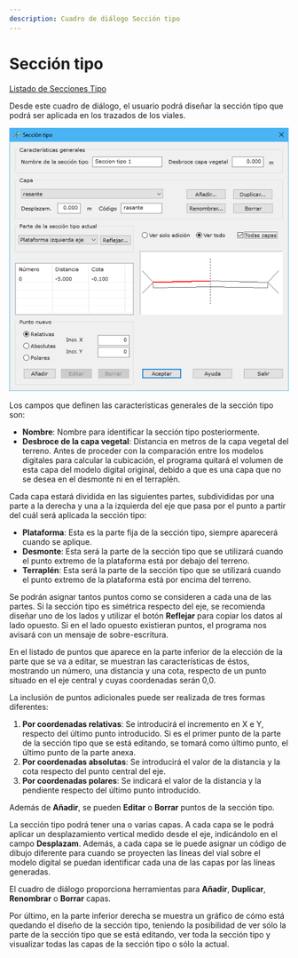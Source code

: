 ```yaml
---
description: Cuadro de diálogo Sección tipo
---
```


# Sección tipo

[Listado de Secciones Tipo](listado-secciones-tipo.md)

Desde este cuadro de diálogo, el usuario podrá diseñar la sección tipo que podrá ser aplicada en los trazados de los viales.

![Cuadro de di&#xE1;logo Secci&#xF3;n Tipo](../../../.gitbook/assets/image%20%2862%29.png)

Los campos que definen las características generales de la sección tipo son:

* **Nombre**: Nombre para identificar la sección tipo posteriormente.
* **Desbroce de la capa vegetal**: Distancia en metros de la capa vegetal del terreno. Antes de proceder con la comparación entre los modelos digitales para calcular la cubicación, el programa quitará el volumen de esta capa del modelo digital original, debido a que es una capa que no se desea en el desmonte ni en el terraplén.

Cada capa estará dividida en las siguientes partes, subdivididas por una parte a la derecha y una a la izquierda del eje que pasa por el punto a partir del cuál será aplicada la sección tipo:

* **Plataforma**: Esta es la parte fija de la sección tipo, siempre aparecerá cuando se aplique.
* **Desmonte**: Esta será la parte de la sección tipo que se utilizará cuando el punto extremo de la plataforma está por debajo del terreno.
* **Terraplén**: Esta será la parte de la sección tipo que se utilizará cuando el punto extremo de la plataforma está por encima del terreno.

Se podrán asignar tantos puntos como se consideren a cada una de las partes. Si la sección tipo es simétrica respecto del eje, se recomienda diseñar uno de los lados y utilizar el botón **Reflejar** para copiar los datos al lado opuesto. Si en el lado opuesto existieran puntos, el programa nos avisará con un mensaje de sobre-escritura.

En el listado de puntos que aparece en la parte inferior de la elección de la parte que se va a editar, se muestran las características de éstos, mostrando un número, una distancia y una cota, respecto de un punto situado en el eje central y cuyas coordenadas serán 0,0.

La inclusión de puntos adicionales puede ser realizada de tres formas diferentes:

1. **Por coordenadas relativas**: Se introducirá el incremento en X e Y, respecto del último punto introducido. Si es el primer punto de la parte de la sección tipo que se está editando, se tomará como último punto, el último punto de la parte anexa.
2. **Por coordenadas absolutas**: Se introducirá el valor de la distancia y la cota respecto del punto central del eje.
3. **Por coordenadas polares**: Se indicará el valor de la distancia y la pendiente respecto del último punto introducido.

Además de **Añadir**, se pueden **Editar** o **Borrar** puntos de la sección tipo.

La sección tipo podrá tener una o varias capas. A cada capa se le podrá aplicar un desplazamiento vertical medido desde el eje, indicándolo en el campo **Desplazam**. Además, a cada capa se le puede asignar un código de dibujo diferente para cuando se proyecten las líneas del vial sobre el modelo digital se puedan identificar cada una de las capas por las líneas generadas.

El cuadro de diálogo proporciona herramientas para **Añadir**, **Duplicar**, **Renombrar** o **Borrar** capas.

Por último, en la parte inferior derecha se muestra un gráfico de cómo está quedando el diseño de la sección tipo, teniendo la posibilidad de ver sólo la parte de la sección tipo que se está editando, ver toda la sección tipo y visualizar todas las capas de la sección tipo o sólo la actual.

